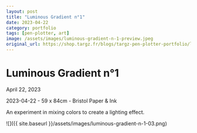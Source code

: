 ```yaml
---
layout: post
title: "Luminous Gradient n°1"
date: 2023-04-22
category: portfolio
tags: [pen-plotter, art]
image: /assets/images/luminous-gradient-n-1-preview.jpeg
original_url: https://shop.targz.fr/blogs/targz-pen-plotter-portfolio/luminous-gradient-n-1
---
```


# Luminous Gradient n°1
April 22, 2023

2023-04-22 - 59 x 84cm - Bristol Paper & Ink

An experiment in mixing colors to create a lighting effect.

![]({{ site.baseurl }}/assets/images/luminous-gradient-n-1-03.png)
